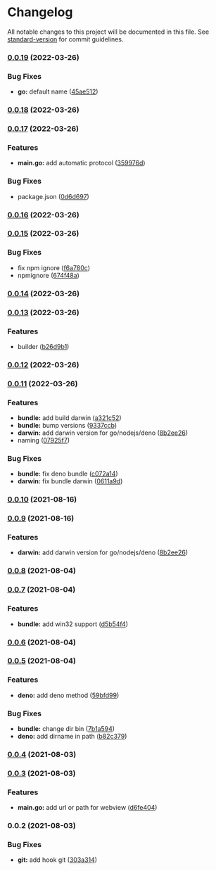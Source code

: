 # Changelog

All notable changes to this project will be documented in this file. See [standard-version](https://github.com/conventional-changelog/standard-version) for commit guidelines.

### [0.0.19](https://github.com/stephen-shopopop/broz/compare/v0.0.18...v0.0.19) (2022-03-26)


### Bug Fixes

* **go:** default name ([45ae512](https://github.com/stephen-shopopop/broz/commit/45ae51276cc835c0a3c1e63ce5337e8ef04341dc))

### [0.0.18](https://github.com/stephen-shopopop/broz/compare/v0.0.17...v0.0.18) (2022-03-26)

### [0.0.17](https://github.com/stephen-shopopop/broz/compare/v0.0.16...v0.0.17) (2022-03-26)


### Features

* **main.go:** add automatic protocol ([359976d](https://github.com/stephen-shopopop/broz/commit/359976df9fabb5d10550edcd88a6cd5f34a05083))


### Bug Fixes

* package.json ([0d6d697](https://github.com/stephen-shopopop/broz/commit/0d6d6974be5ebf0987926e43896cc97400813e00))

### [0.0.16](https://github.com///compare/v0.0.15...v0.0.16) (2022-03-26)

### [0.0.15](https://github.com///compare/v0.0.14...v0.0.15) (2022-03-26)


### Bug Fixes

* fix npm ignore ([f6a780c](https://github.com///commit/f6a780c42a09dd6a0c47e522fbc0dc1e04aa2e9a))
* npmignore ([674f48a](https://github.com///commit/674f48ac5b709fbade26b87f6455a23b032ff8d8))

### [0.0.14](https://github.com///compare/v0.0.13...v0.0.14) (2022-03-26)

### [0.0.13](https://github.com///compare/v0.0.12...v0.0.13) (2022-03-26)


### Features

* builder ([b26d9b1](https://github.com///commit/b26d9b106d426c36b337265d623c6cc64d33e777))

### [0.0.12](https://github.com///compare/v0.0.11...v0.0.12) (2022-03-26)

### [0.0.11](https://github.com///compare/v0.0.8...v0.0.11) (2022-03-26)


### Features

* **bundle:** add build darwin ([a321c52](https://github.com///commit/a321c52f7bf8409c2428dc9545d29e6fb6f43718))
* **bundle:** bump versions ([9337ccb](https://github.com///commit/9337ccb5ebf419622e6720eebe6aca36151efbcf))
* **darwin:** add darwin version for go/nodejs/deno ([8b2ee26](https://github.com///commit/8b2ee268b08daa06938ace1783b62e743c846553))
* naming ([07925f7](https://github.com///commit/07925f7efe87cf5a2035784a8340db3429e1c6a1))


### Bug Fixes

* **bundle:** fix deno bundle ([c072a14](https://github.com///commit/c072a1409820c22bb87681eac3296e044d383f3f))
* **darwin:** fix bundle darwin ([0611a9d](https://github.com///commit/0611a9d55703010c35cbe2cbf653abe8deff7576))

### [0.0.10](https://github.com/stephendltg/go-webview/compare/v0.0.9...v0.0.10) (2021-08-16)

### [0.0.9](https://github.com/stephendltg/go-webview/compare/v0.0.8...v0.0.9) (2021-08-16)


### Features

* **darwin:** add darwin version for go/nodejs/deno ([8b2ee26](https://github.com/stephendltg/go-webview/commit/8b2ee268b08daa06938ace1783b62e743c846553))

### [0.0.8](https://github.com/stephendltg/go-webview/compare/v0.0.7...v0.0.8) (2021-08-04)

### [0.0.7](https://github.com/stephendltg/go-webview/compare/v0.0.6...v0.0.7) (2021-08-04)


### Features

* **bundle:** add win32 support ([d5b54f4](https://github.com/stephendltg/go-webview/commit/d5b54f442e07630b7d2bceb7e4f8ad8e074ce8ae))

### [0.0.6](https://github.com/stephendltg/go-webview/compare/v0.0.5...v0.0.6) (2021-08-04)

### [0.0.5](https://github.com/stephendltg/go-webview/compare/v0.0.4...v0.0.5) (2021-08-04)


### Features

* **deno:** add deno method ([59bfd99](https://github.com/stephendltg/go-webview/commit/59bfd993d5109499d5e42f253df579a814ac03ef))


### Bug Fixes

* **bundle:** change dir bin ([7b1a594](https://github.com/stephendltg/go-webview/commit/7b1a5945cc0e0ece7914303ec2ab4c2ffb93fdeb))
* **deno:** add dirname in path ([b82c379](https://github.com/stephendltg/go-webview/commit/b82c379fb78bc3e6bb8631de0441af8a66c691a7))

### [0.0.4](https://github.com/stephendltg/skeleton-go-webview/compare/v0.0.3...v0.0.4) (2021-08-03)

### [0.0.3](https://github.com/stephendltg/skeleton-go-webview/compare/v0.0.2...v0.0.3) (2021-08-03)

### Features

- **main.go:** add url or path for webview
  ([d6fe404](https://github.com/stephendltg/skeleton-go-webview/commit/d6fe40427886d0f8586ae47f0c62089a06da2dea))

### 0.0.2 (2021-08-03)

### Bug Fixes

- **git:** add hook git
  ([303a314](https://github.com/stephendltg/skeleton-go-webview/commit/303a314f79e2ddf7d6c484fe6faecfd9ecbd124d))
